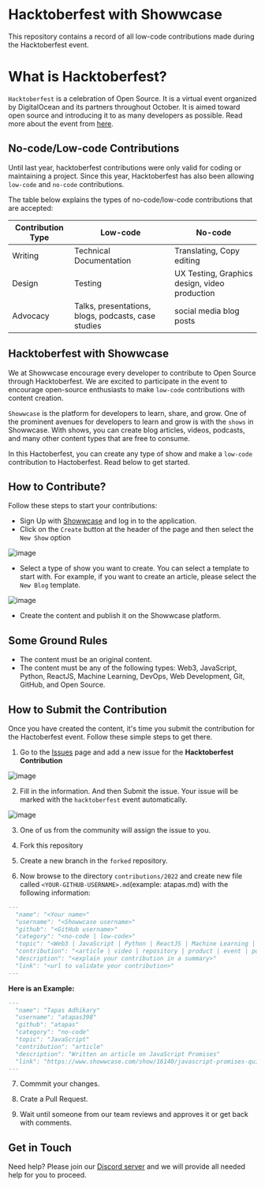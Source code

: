 # Hacktoberfest with Showwcase

This repository contains a record of all low-code contributions made during the Hacktoberfest event.

# What is Hacktoberfest?
`Hacktoberfest` is a celebration of Open Source. It is a virtual event organized by DigitalOcean and its partners throughout October. It is aimed toward open source and introducing it to as many developers as possible. Read more about the event from [here](https://hacktoberfest.com/).

## No-code/Low-code Contributions

Until last year, hacktoberfest contributions were only valid for coding or maintaining a project. Since this year, Hacktoberfest has also been allowing `low-code` and `no-code` contributions.

The table below explains the types of no-code/low-code contributions that are accepted:

| Contribution Type | Low-code                                            | No-code                                       |
| ----------------- | --------------------------------------------------- | --------------------------------------------- |
| Writing           | Technical Documentation                             | Translating, Copy editing                     |
| Design            | Testing                                             | UX Testing, Graphics design, video production |
| Advocacy          | Talks, presentations, blogs, podcasts, case studies | social media blog posts                       |

## Hacktoberfest with Showwcase

We at Showwcase encourage every developer to contribute to Open Source through Hacktoberfest. We are excited to participate in the event to encourage open-source enthusiasts to make `low-code` contributions with content creation. 

`Showwcase` is the platform for developers to learn, share, and grow. One of the prominent avenues for developers to learn and grow is with the `shows` in Showwcase. With shows, you can create blog articles, videos, podcasts, and many other content types that are free to consume.

In this Hactoberfest, you can create any type of show and make a `low-code` contribution to Hactoberfest. Read below to get started.

## How to Contribute?

Follow these steps to start your contributions:

- Sign Up with [Showwcase](https://showwcase.com) and log in to the application.
- Click on the `Create` button at the header of the page and then select the `New Show` option

![image](https://user-images.githubusercontent.com/3633137/194374689-5f165cc1-59ea-4929-839a-9f67284a3c22.png)

- Select a type of show you want to create. You can select a template to start with. For example, if you want to create an article, please select the `New Blog` template.

![image](https://user-images.githubusercontent.com/3633137/194375139-e0757f43-ff5e-4cc5-a190-33551da3d5cd.png)

- Create the content and publish it on the Showwcase platform.

## Some Ground Rules

- The content must be an original content.
- The content must be any of the following types: Web3, JavaScript, Python, ReactJS, Machine Learning, DevOps, Web Development, Git, GitHub, and Open Source.


## How to Submit the Contribution

Once you have created the content, it's time you submit the contribution for the Hactoberfest event. Follow these simple steps to get there.

1. Go to the [Issues](https://github.com/Showwcase/hacktoberfest/issues/new/choose) page and add a new issue for the **Hacktoberfest Contribution**

![image](https://user-images.githubusercontent.com/3633137/194370630-72dd971c-e22c-4a02-9804-15e08ce22797.png)

2. Fill in the information. And then Submit the issue. Your issue will be marked with the `hacktoberfest` event automatically.

![image](https://user-images.githubusercontent.com/3633137/194376744-235179fb-55a4-4db1-a864-3720fc6e7f95.png)

3. One of us from the community will assign the issue to you.

4. Fork this repository
  
5. Create a new branch in the `forked` repository.
  
6. Now browse to the directory `contributions/2022` and create new file called `<YOUR-GITHUB-USERNAME>.md`(example: atapas.md) with the following information:
   
  ```md
  ---
    "name": "<Your name>"
    "username": "<Showwcase username>"
    "github": "<GitHub username>"  
    "category": "<no-code | low-code>"
    "topic": "<Web3 | JavaScript | Python | ReactJS | Machine Learning | DevOps | Web Development | Git | GitHub | Open Source>"
    "contribution": "<article | video | repository | product | event | podcast>"
    "description": "<explain your contribution in a summary>"
    "link": "<url to validate your contribution>"
  ---  
  ```
  
  **Here is an Example:**
  
  ```md
  ---
    "name": "Tapas Adhikary"
    "username": "atapas398"
    "github": "atapas"  
    "category": "no-code"
    "topic": "JavaScript"
    "contribution": "article"
    "description": "Written an article on JavaScript Promises"
    "link": "https://www.showwcase.com/show/16140/javascript-promises-quizzes-and-interview-questions"
  ---
  ```
7. Commmit your changes.

8. Crate a Pull Request.
  
9. Wait until someone from our team reviews and approves it or get back with comments.


## Get in Touch
Need help? Please join our [Discord server](https://discord.gg/tSs4K74esM) and we will provide all needed help for you to proceed. 

